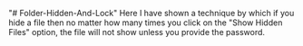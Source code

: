 "# Folder-Hidden-And-Lock" 
Here I have shown a technique by which if you hide a file then no matter how many times you click on the "Show Hidden Files" option, the file will not show unless you provide the password.
